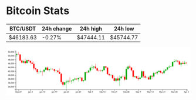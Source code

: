 # Bitcoin Stats

BTC/USDT|24h change|24h high|24h low|
|---|---|---|---|
|$46183.63|-0.27%|$47444.11|$45744.77|

<img src="./chart.svg">
